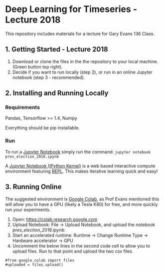 # Deep Learning for Timeseries - Lecture 2018
This repository includes materials for a lecture for Gary Evans 136 Class. 

## 1. Getting Started - Lecture 2018
1. Download or clone the files in the the repository to your local machine. (Green button top right). 
2. Decide if you want to run locally (step 2), or run in an online Jupyter notebook (step 3 - recommended). 

## 2. Installing and Running Locally
### Requirements
Pandas, Tensorflow >= 1.4, Numpy

Everything should be pip installable. 
### Run
To run a [Jupyter Notebook](http://jupyter.org/) simply run the command: ```jupyter notebook pres_election_2016.ipynb```

A [Jupyter Notebook (IPython Kernel)](http://jupyter.org/) is a web based interactive compute environment featuring [REPL](https://en.wikipedia.org/wiki/Read%E2%80%93eval%E2%80%93print_loop). This makes iterative learning quick and easy!

## 3. Running Online
The suggested environment is [Google Colab](https://colab.research.google.com), as Prof Evans mentioned this will allow you to have a GPU (likely a Tesla K80) for free, and more quickly run your experiments. 
1. Open: https://colab.research.google.com
2. Upload Notebook: File -> Upload Notebook, and upload the notebook _pres_election_2016.ipynb_. 
3. Start an accelerated runtime: Runtime -> Change Runtime Type -> Hardware accelerator -> GPU
4. Uncomment the below lines in the second code cell to allow you to upload files. Run to that point and upload the two csv files.
```
#from google.colab import files
#uploaded = files.upload()
```
